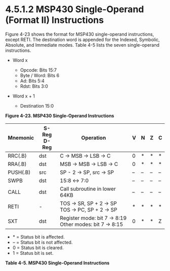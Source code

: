 # **4.5.1.2 MSP430 Single-Operand (Format II) Instructions**

Figure 4-23 shows the format for MSP430 single-operand instructions, except RETI. The destination word is
appended for the Indexed, Symbolic, Absolute, and Immediate modes. Table 4-5 lists the seven single-operand
instructions.

<a id="figure-4-23"></a>

- Word x
  - Opcode: Bits 15:7
  - Byte / Word: Bits 6
  - Ad: Bits 5:4
  - Rdst: Bits 3:0

- Word x + 1
  - Destination 15:0

**Figure 4-23. MSP430 Single-Operand Instructions**

<a id="table-4-5"></a>

| Mnemonic | S-Reg<br>D-Reg | Operation                                                | V   | N   | Z   | C   |
| -------- | -------------- | -------------------------------------------------------- | --- | --- | --- | --- |
| RRC(.B)  | dst            | C → MSB → LSB → C                                        | 0   | \*  | \*  | \*  |
| RRA(.B)  | dst            | MSB → MSB → LSB → C                                      | 0   | \*  | \*  | \*  |
| PUSH(.B) | src            | SP - 2 → SP, src → SP                                    | –   | –   | –   | –   |
| SWPB     | dst            | 15:8 ↔ 7:0                                              | –   | –   | –   | –   |
| CALL     | dst            | Call subroutine in lower 64KB                            | –   | –   | –   | –   |
| RETI     | -              | TOS → SR, SP + 2 → SP<br>TOS → PC, SP + 2 → SP           | \*  | \*  | \*  | \*  |
| SXT      | dst            | Register mode: bit 7 → 8:19<br>Other modes: bit 7 → 8:15 | 0   | \*  | \*  | Z   |

- \* = Status bit is affected.
- – = Status bit is not affected.
- 0 = Status bit is cleared.
- 1 = Status bit is set.

**Table 4-5. MSP430 Single-Operand Instructions**
